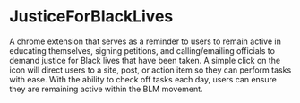 # JusticeForBlackLives

A chrome extension that serves as a reminder to users to remain active in educating themselves, signing petitions, and calling/emailing officials to demand justice for Black lives that have been taken. A simple click on the icon will direct users to a site, post, or action item so they can perform tasks with ease. With the ability to check off tasks each day, users can ensure they are remaining active within the BLM movement. 
